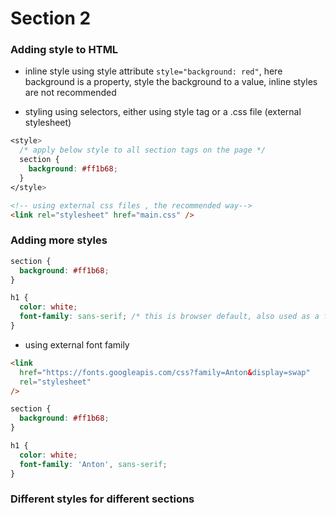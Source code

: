# Section 2

### Adding style to HTML

- inline style using style attribute `style="background: red"`, here background is a property, style the background to a value, inline styles are not recommended

- styling using selectors, either using style tag or a .css file (external stylesheet)

```css
<style>
  /* apply below style to all section tags on the page */
  section {
    background: #ff1b68;
  }
</style>
```

```html
<!-- using external css files , the recommended way-->
<link rel="stylesheet" href="main.css" />
```

### Adding more styles

```css
section {
  background: #ff1b68;
}

h1 {
  color: white;
  font-family: sans-serif; /* this is browser default, also used as a fallback */
}
```

- using external font family

```html
<link
  href="https://fonts.googleapis.com/css?family=Anton&display=swap"
  rel="stylesheet"
/>
```

```css
section {
  background: #ff1b68;
}

h1 {
  color: white;
  font-family: 'Anton', sans-serif;
}
```

### Different styles for different sections
